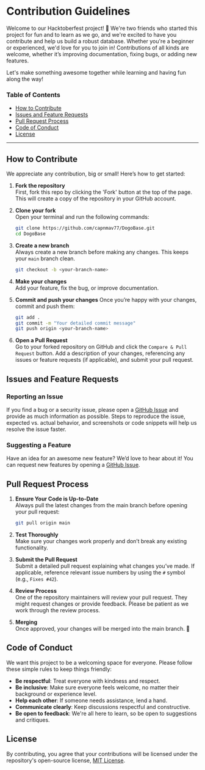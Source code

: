 # Contribution Guidelines

Welcome to our Hacktoberfest project! 🎉 We're two friends who started this project for fun and to learn as we go, and we're excited to have you contribute and help us build a robust database. Whether you're a beginner or experienced, we'd love for you to join in! Contributions of all kinds are welcome, whether it’s improving documentation, fixing bugs, or adding new features.

Let's make something awesome together while learning and having fun along the way!

### Table of Contents
- [How to Contribute](#how-to-contribute)
- [Issues and Feature Requests](#issues-and-feature-requests)
- [Pull Request Process](#pull-request-process)
- [Code of Conduct](#code-of-conduct)
- [License](#license)

---

## How to Contribute

We appreciate any contribution, big or small! Here’s how to get started:

1. **Fork the repository**  
   First, fork this repo by clicking the 'Fork' button at the top of the page. This will create a copy of the repository in your GitHub account.

2. **Clone your fork**  
   Open your terminal and run the following commands:
   ```bash
   git clone https://github.com/capnmav77/DogoBase.git
   cd DogoBase
   ```

3. **Create a new branch**  
   Always create a new branch before making any changes. This keeps your `main` branch clean.
   ```bash
   git checkout -b <your-branch-name>
   ```

4. **Make your changes**  
   Add your feature, fix the bug, or improve documentation.

5. **Commit and push your changes**
   Once you’re happy with your changes, commit and push them:
   ```bash
   git add .
   git commit -m "Your detailed commit message"
   git push origin <your-branch-name>
   ```

6. **Open a Pull Request**  
   Go to your forked repository on GitHub and click the `Compare & Pull Request` button. Add a description of your changes, referencing any issues or feature requests (if applicable), and submit your pull request.

## Issues and Feature Requests

### Reporting an Issue
If you find a bug or a security issue, please open a [GitHub Issue](https://github.com/capnmav77/DogoBase/issues) and provide as much information as possible. Steps to reproduce the issue, expected vs. actual behavior, and screenshots or code snippets will help us resolve the issue faster.

### Suggesting a Feature
Have an idea for an awesome new feature? We’d love to hear about it! You can request new features by opening a [GitHub Issue](https://github.com/capnmav77/DogoBase/issues).

## Pull Request Process

1. **Ensure Your Code is Up-to-Date**  
   Always pull the latest changes from the main branch before opening your pull request:
   ```bash
   git pull origin main
   ```

2. **Test Thoroughly**  
   Make sure your changes work properly and don’t break any existing functionality.

3. **Submit the Pull Request**  
   Submit a detailed pull request explaining what changes you’ve made. If applicable, reference relevant issue numbers by using the `#` symbol (e.g., `Fixes #42`).

4. **Review Process**  
   One of the repository maintainers will review your pull request. They might request changes or provide feedback. Please be patient as we work through the review process.

5. **Merging**  
   Once approved, your changes will be merged into the main branch. 🎉

## Code of Conduct

We want this project to be a welcoming space for everyone. Please follow these simple rules to keep things friendly:

- **Be respectful**: Treat everyone with kindness and respect.
- **Be inclusive**: Make sure everyone feels welcome, no matter their background or experience level.
- **Help each other**: If someone needs assistance, lend a hand.
- **Communicate clearly**: Keep discussions respectful and constructive.
- **Be open to feedback**: We're all here to learn, so be open to suggestions and critiques.


## License

By contributing, you agree that your contributions will be licensed under the repository's open-source license, [MIT License](LICENSE).

